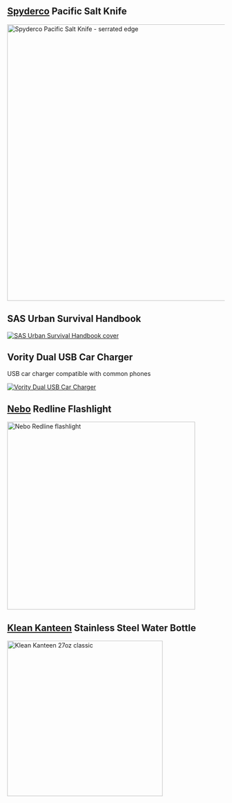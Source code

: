 <h2><a href="http://www.spyderco.com/catalog/details.php?product=170">Spyderco</a> Pacific Salt Knife</h2>
<a href="http://www.amazon.com/s/?_encoding=UTF8&amp;camp=1789&amp;creative=390957&amp;field-keywords=Spyderco%20Pacific%20Salt%20Knife%20serrated&amp;linkCode=ur2&amp;rh=n%3A3375251%2Ck%3ASpyderco%20Pacific%20Salt%20Knife%20serrated&amp;tag=survitals-20&amp;url=search-alias%3Dsporting">
    <img src="http://media.survitals.com/knives/spyderco_pacific-salt-knife-serrated-yellow.jpg" width="640" alt="Spyderco Pacific Salt Knife - serrated edge">
</a>
<h2>SAS Urban Survival Handbook</h2>
<a href="http://www.amazon.com/gp/product/1620877112/ref=as_li_ss_tl?ie=UTF8&amp;camp=1789&amp;creative=390957&amp;creativeASIN=1620877112&amp;linkCode=as2&amp;tag=survitals-20">
    <img src="http://media.survitals.com/books/sas-urban-survival-handbook_medium.gif" alt="SAS Urban Survival Handbook cover">
</a>
<h2>Vority Dual USB Car Charger</h2>
<p>USB car charger compatible with common phones</p>
<a href="http://www.amazon.com/gp/product/B00CD0JBZK/ref=as_li_ss_tl?ie=UTF8&amp;camp=1789&amp;creative=390957&amp;creativeASIN=B00CD0JBZK&amp;linkCode=as2&amp;tag=survitals-20">
    <img src="http://media.survitals.com/electronics/vority-dual-usb-car-charger.jpg" alt="Vority Dual USB Car Charger">
</a>
<h2><a href="https://www.nebotools.com/prod_details.php?id=83#">Nebo</a> Redline Flashlight</h2>
<a href="http://www.amazon.com/gp/product/B006X2YTQ0/ref=as_li_ss_tl?ie=UTF8&amp;camp=1789&amp;creative=390957&amp;creativeASIN=B006X2YTQ0&amp;linkCode=as2&amp;tag=survitals-20">
    <img width="435" src="http://media.survitals.com/flashlights/nebo-redline.jpg" alt="Nebo Redline flashlight">
</a>
<h2><a href="http://www.kleankanteen.com/products/classic/klean-kanteen-classic.php">Klean Kanteen</a> Stainless Steel Water Bottle</h2>
<a href="http://www.amazon.com/gp/product/B0093IRVDE/ref=as_li_ss_tl?ie=UTF8&amp;camp=1789&amp;creative=390957&amp;creativeASIN=B0093IRVDE&amp;linkCode=as2&amp;tag=survitals-20">
    <img width="360" src="http://media.survitals.com/water-bottles/klean-kanteen-40oz-classic.png" alt="Klean Kanteen 27oz classic">
</a>